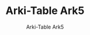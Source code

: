 ---
designer: Pedrali R&D
description: "Arki-Table%20is%20linear%20and%20rigorous%20from%20a%20structural%20point%20of%20view%2C%20but%20at%20the%20same%20time%20versatile%20and%20designed%20for%20different%20uses.%20Table%20with%20steel%20trestle%20legs%2C%20steel%20frame%20and%20square%20or%20round%20solid%20laminate%20or%20laminate%20top.%0A%0A"
image_primary: img/Arki-Table_ARK5_01_zoom.jpg
image_secondary: img/Arki-Table_ARK5_02_zoom.jpg
manufacturer: Pedrali
href: https://www.pedrali.it/en/products/catalog/Table-ARKI-TABLE-ARK5/
subtitle: Arki-Table Ark5
title: Arki-Table Ark5
image_thumb: img/Arki-Table_ARK5_cover.jpg
tags: 
  - pedrali
  - tables
category: tables
slug: /manufacturers/pedrali/tables/pedrali-r-d-arki-table-ark-5
---